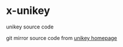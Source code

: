 # x-unikey
unikey source code

git mirror source code from [unikey homepage](https://www.unikey.org/linux.html#download-x-unikey)
